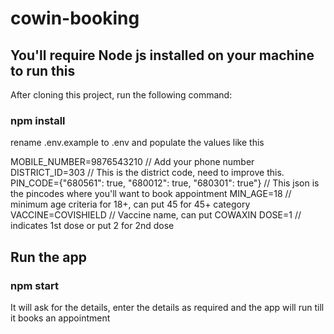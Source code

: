 # cowin-booking

## You'll require Node js installed on your machine to run this

After cloning this project, run the following command:

### npm install

rename .env.example to .env and populate the values like this

MOBILE_NUMBER=9876543210 // Add your phone number
DISTRICT_ID=303 // This is the district code, need to improve this.
PIN_CODE={"680561": true, "680012": true, "680301": true"} // This json is the pincodes where you'll want to book appointment
MIN_AGE=18 // minimum age criteria for 18+, can put 45 for 45+ category
VACCINE=COVISHIELD // Vaccine name, can put COWAXIN
DOSE=1 // indicates 1st dose or put 2 for 2nd dose

## Run the app

### npm start

It will ask for the details, enter the details as required and the app will run till it books an appointment
